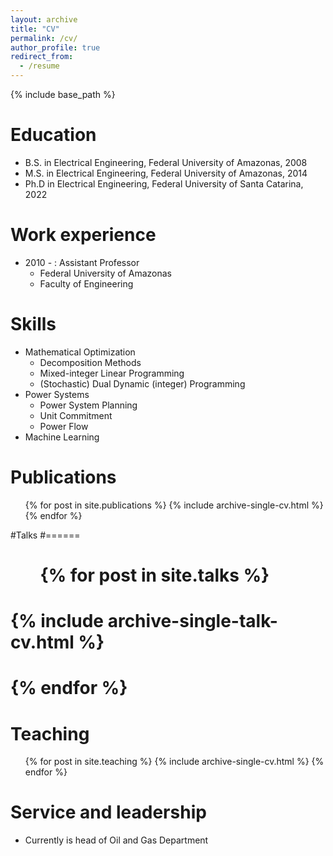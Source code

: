 ```yaml
---
layout: archive
title: "CV"
permalink: /cv/
author_profile: true
redirect_from:
  - /resume
---
```


{% include base_path %}

Education
======
* B.S. in Electrical Engineering, Federal University of Amazonas, 2008
* M.S. in Electrical Engineering, Federal University of Amazonas, 2014
* Ph.D in Electrical Engineering, Federal University of Santa Catarina, 2022

Work experience
======
* 2010 - : Assistant Professor
  * Federal University of Amazonas
  * Faculty of Engineering


Skills
======
* Mathematical Optimization
  * Decomposition Methods
  * Mixed-integer Linear Programming 
  * (Stochastic) Dual Dynamic (integer) Programming 
* Power Systems
  * Power System Planning
  * Unit Commitment
  * Power Flow
* Machine Learning

Publications
======
  <ul>{% for post in site.publications %}
    {% include archive-single-cv.html %}
  {% endfor %}</ul>
  
#Talks
#======
#  <ul>{% for post in site.talks %}
#    {% include archive-single-talk-cv.html %}
#  {% endfor %}</ul>
  
Teaching
======
  <ul>{% for post in site.teaching %}
    {% include archive-single-cv.html %}
  {% endfor %}</ul>
  
Service and leadership
======
* Currently is head of Oil and Gas Department 
